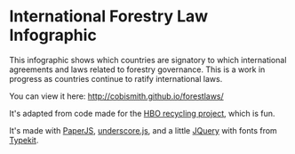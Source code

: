International Forestry Law Infographic
==================================================

This infographic shows which countries are signatory to which international agreements and laws related to forestry governance. This is a work in progress as countries continue to ratify international laws. 

You can view it here: http://cobismith.github.io/forestlaws/

It's adapted from code made for the [HBO recycling project](https://github.com/zgrossbart/hborecycling), which is fun. 

It's made with [PaperJS](http://www.paperjs.org), [underscore.js](http://documentcloud.github.com/underscore), and a little [JQuery](http://www.jquery.com) with fonts from [Typekit](http://typekit.com).

